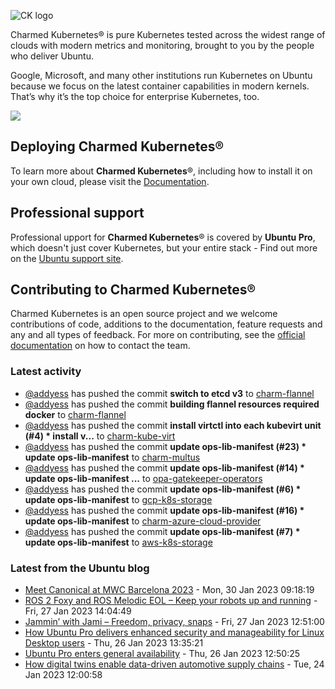 ![CK logo](https://assets.ubuntu.com/v1/451d4cf4-Charmed+Kubernetes_RGB_onWhite_2022.svg)

Charmed Kubernetes® is pure Kubernetes tested across the widest range of clouds with modern metrics and monitoring, brought to you by the people who deliver Ubuntu.

Google, Microsoft, and many other institutions run Kubernetes on Ubuntu because we focus on the latest container capabilities in modern kernels. That’s why it’s the top choice for enterprise Kubernetes, too.

![](https://assets.ubuntu.com/v1/843c77b6-juju-at-a-glace.svg)

## Deploying Charmed Kubernetes®

To learn more about **Charmed Kubernetes**®, including how to install it on your own cloud, please visit the [Documentation][docs].

## Professional support

Professional upport for **Charmed Kubernetes**® is covered by **Ubuntu Pro**, which doesn't just cover Kubernetes, but your entire stack - Find out more on the [Ubuntu support site](https://ubuntu.com/support).

## Contributing to Charmed Kubernetes®

Charmed Kubernetes is an open source project and we welcome contributions of code, additions to the documentation, feature requests and any and all types of feedback. For more on contributing, see the [official documentation][get-in-touch] on how to contact the team.

<!-- LINKS -->
[docs]: https://ubuntu.com/kubernetes/docs
[get-in-touch]: https://ubuntu.com/kubernetes/docs/get-in-touch

### Latest activity

<!-- activity starts -->
 - [@addyess](https://github.com/addyess) has pushed the commit **switch to etcd v3** to [charm-flannel](https://github.com/charmed-kubernetes/charm-flannel)
 - [@addyess](https://github.com/addyess) has pushed the commit **building flannel resources required docker** to [charm-flannel](https://github.com/charmed-kubernetes/charm-flannel)
 - [@addyess](https://github.com/addyess) has pushed the commit **install virtctl into each kubevirt unit (#4)  * install v...** to [charm-kube-virt](https://github.com/charmed-kubernetes/charm-kube-virt)
 - [@addyess](https://github.com/addyess) has pushed the commit **update ops-lib-manifest (#23)  * update ops-lib-manifest** to [charm-multus](https://github.com/charmed-kubernetes/charm-multus)
 - [@addyess](https://github.com/addyess) has pushed the commit **update ops-lib-manifest (#14)  * update ops-lib-manifest...** to [opa-gatekeeper-operators](https://github.com/charmed-kubernetes/opa-gatekeeper-operators)
 - [@addyess](https://github.com/addyess) has pushed the commit **update ops-lib-manifest (#6)  * update ops-lib-manifest** to [gcp-k8s-storage](https://github.com/charmed-kubernetes/gcp-k8s-storage)
 - [@addyess](https://github.com/addyess) has pushed the commit **update ops-lib-manifest (#16)  * update ops-lib-manifest** to [charm-azure-cloud-provider](https://github.com/charmed-kubernetes/charm-azure-cloud-provider)
 - [@addyess](https://github.com/addyess) has pushed the commit **update ops-lib-manifest (#7)  * update ops-lib-manifest** to [aws-k8s-storage](https://github.com/charmed-kubernetes/aws-k8s-storage)
<!-- activity ends -->

<!-- roadmap starts -->

<!-- roadmap ends -->

### Latest from the Ubuntu blog

<!-- blog starts -->
* [Meet Canonical at MWC Barcelona 2023](https://ubuntu.com//blog/canonical-at-mwc) - Mon, 30 Jan 2023 09:18:19 
* [ROS 2 Foxy and ROS Melodic EOL &#8211; Keep your robots up and running](https://ubuntu.com//blog/ros-foxy-ros-melodic-eol) - Fri, 27 Jan 2023 14:04:49 
* [Jammin&#8217; with Jami &#8211; Freedom, privacy, snaps](https://ubuntu.com//blog/jammin-with-jami-freedom-privacy-snaps) - Fri, 27 Jan 2023 12:51:00 
* [How Ubuntu Pro delivers enhanced security and manageability for Linux Desktop users](https://ubuntu.com//blog/ubuntu-pro-enhanced-security-and-manageability-for-linux-desktop) - Thu, 26 Jan 2023 13:35:21 
* [Ubuntu Pro enters general availability](https://ubuntu.com//blog/ubuntu-pro-enters-ga) - Thu, 26 Jan 2023 12:50:25 
* [How digital twins enable data-driven automotive supply chains](https://ubuntu.com//blog/how-digital-twins-enable-data-driven-automotive-supply-chains) - Tue, 24 Jan 2023 12:00:58 
<!-- blog ends -->
